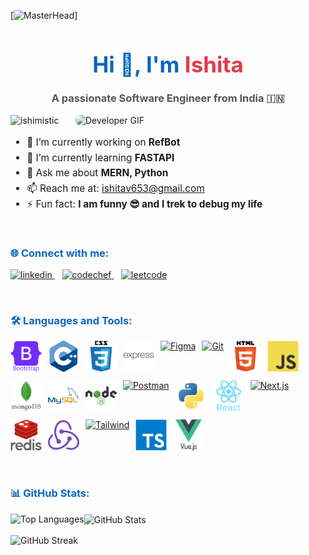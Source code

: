 [![MasterHead](https://user-images.githubusercontent.com/109351602/202650321-7f4da361-f98f-4345-8df4-adf352a11322.gif)]
<!-- Header -->
<h1 align="center" style="font-size: 2.5em; color: #0A66C2;">Hi 👋, I'm <span style="color: #e63946;">Ishita</span></h1>
<h3 align="center" style="color: #555;">A passionate Software Engineer from India 🇮🇳</h3>

<!-- Developer GIF -->
<img src="https://user-images.githubusercontent.com/74038190/212741999-016fddbd-617a-4448-8042-0ecf907aea25.gif" alt="Developer GIF" width="400" align="right" style="margin-left: 20px; border-radius: 12px;" />

<!-- Profile views -->
<p align="left">
  <img src="https://komarev.com/ghpvc/?username=ishimistic&label=Profile%20views&color=0e75b6&style=flat" alt="ishimistic" />
</p>

<!-- Bio -->
<ul style="font-size: 1.1em; line-height: 1.6;">
  <li>🔭 I’m currently working on <strong>RefBot</strong></li>
  <li>🌱 I’m currently learning <strong>FASTAPI</strong></li>
  <li>💬 Ask me about <strong>MERN, Python</strong></li>
  <li>📫 Reach me at: <a href="mailto:ishitav653@gmail.com">ishitav653@gmail.com</a></li>
  <li>⚡ Fun fact: <strong>I am funny 😎 and I trek to debug my life</strong></li>
</ul>

<br />

<!-- Socials -->
<h3 align="left" style="color:#0A66C2;">🌐 Connect with me:</h3>
<p align="left">
  <a href="https://linkedin.com/in/ishita" target="_blank">
    <img src="https://raw.githubusercontent.com/rahuldkjain/github-profile-readme-generator/master/src/images/icons/Social/linked-in-alt.svg" alt="linkedin" width="40" height="40" />
  </a>
  &nbsp;&nbsp;
  <a href="https://www.codechef.com/users/ishtic_code" target="_blank">
    <img src="https://cdn.jsdelivr.net/npm/simple-icons@3.1.0/icons/codechef.svg" alt="codechef" width="40" height="40" />
  </a>
  &nbsp;&nbsp;
  <a href="https://www.leetcode.com/ishtic_code" target="_blank">
    <img src="https://raw.githubusercontent.com/rahuldkjain/github-profile-readme-generator/master/src/images/icons/Social/leet-code.svg" alt="leetcode" width="40" height="40" />
  </a>
</p>

<br />

<!-- Technologies -->
<h3 align="left" style="color:#0A66C2;">🛠️ Languages and Tools:</h3>

<p align="left" style="display: flex; flex-wrap: wrap; gap: 10px;">
  <!-- Repeat with logos -->
  <a href="https://getbootstrap.com/" target="_blank"><img src="https://raw.githubusercontent.com/devicons/devicon/master/icons/bootstrap/bootstrap-plain-wordmark.svg" width="50" alt="Bootstrap" /></a>
  <a href="https://www.w3schools.com/cpp/" target="_blank"><img src="https://raw.githubusercontent.com/devicons/devicon/master/icons/cplusplus/cplusplus-original.svg" width="50" alt="C++" /></a>
  <a href="https://www.w3schools.com/css/" target="_blank"><img src="https://raw.githubusercontent.com/devicons/devicon/master/icons/css3/css3-original-wordmark.svg" width="50" alt="CSS3" /></a>
  <a href="https://expressjs.com/" target="_blank"><img src="https://raw.githubusercontent.com/devicons/devicon/master/icons/express/express-original-wordmark.svg" width="50" alt="Express.js" /></a>
  <a href="https://www.figma.com/" target="_blank"><img src="https://www.vectorlogo.zone/logos/figma/figma-icon.svg" width="50" alt="Figma" /></a>
  <a href="https://git-scm.com/" target="_blank"><img src="https://www.vectorlogo.zone/logos/git-scm/git-scm-icon.svg" width="50" alt="Git" /></a>
  <a href="https://www.w3.org/html/" target="_blank"><img src="https://raw.githubusercontent.com/devicons/devicon/master/icons/html5/html5-original-wordmark.svg" width="50" alt="HTML5" /></a>
  <a href="https://developer.mozilla.org/en-US/docs/Web/JavaScript" target="_blank"><img src="https://raw.githubusercontent.com/devicons/devicon/master/icons/javascript/javascript-original.svg" width="50" alt="JavaScript" /></a>
  <a href="https://www.mongodb.com/" target="_blank"><img src="https://raw.githubusercontent.com/devicons/devicon/master/icons/mongodb/mongodb-original-wordmark.svg" width="50" alt="MongoDB" /></a>
  <a href="https://www.mysql.com/" target="_blank"><img src="https://raw.githubusercontent.com/devicons/devicon/master/icons/mysql/mysql-original-wordmark.svg" width="50" alt="MySQL" /></a>
  <a href="https://nodejs.org/" target="_blank"><img src="https://raw.githubusercontent.com/devicons/devicon/master/icons/nodejs/nodejs-original-wordmark.svg" width="50" alt="Node.js" /></a>
  <a href="https://postman.com/" target="_blank"><img src="https://www.vectorlogo.zone/logos/getpostman/getpostman-icon.svg" width="50" alt="Postman" /></a>
  <a href="https://www.python.org/" target="_blank"><img src="https://raw.githubusercontent.com/devicons/devicon/master/icons/python/python-original.svg" width="50" alt="Python" /></a>
  <a href="https://reactjs.org/" target="_blank"><img src="https://raw.githubusercontent.com/devicons/devicon/master/icons/react/react-original-wordmark.svg" width="50" alt="React" /></a>
  <a href="https://nextjs.org/" target="_blank"><img src="https://cdn.worldvectorlogo.com/logos/nextjs-2.svg" width="50" alt="Next.js" /></a>
  <a href="https://redis.io/" target="_blank"><img src="https://raw.githubusercontent.com/devicons/devicon/master/icons/redis/redis-original-wordmark.svg" width="50" alt="Redis" /></a>
  <a href="https://redux.js.org/" target="_blank"><img src="https://raw.githubusercontent.com/devicons/devicon/master/icons/redux/redux-original.svg" width="50" alt="Redux" /></a>
  <a href="https://tailwindcss.com/" target="_blank"><img src="https://www.vectorlogo.zone/logos/tailwindcss/tailwindcss-icon.svg" width="50" alt="Tailwind" /></a>
  <a href="https://www.typescriptlang.org/" target="_blank"><img src="https://raw.githubusercontent.com/devicons/devicon/master/icons/typescript/typescript-original.svg" width="50" alt="TypeScript" /></a>
  <a href="https://vuejs.org/" target="_blank"><img src="https://raw.githubusercontent.com/devicons/devicon/master/icons/vuejs/vuejs-original-wordmark.svg" width="50" alt="Vue.js" /></a>
</p>

<br />

<!-- GitHub Stats -->
<h3 align="left" style="color:#0A66C2;">📊 GitHub Stats:</h3>

<p>
  <img align="left" src="https://github-readme-stats.vercel.app/api/top-langs?username=ishimistic&show_icons=true&locale=en&layout=compact&theme=radical" alt="Top Languages" />
</p>

<p>
  <img align="center" src="https://github-readme-stats.vercel.app/api?username=ishimistic&show_icons=true&locale=en&theme=radical" alt="GitHub Stats" />
</p>

<p>
  <img align="center" src="https://github-readme-streak-stats.herokuapp.com/?user=ishimistic&theme=radical" alt="GitHub Streak" />
</p>
